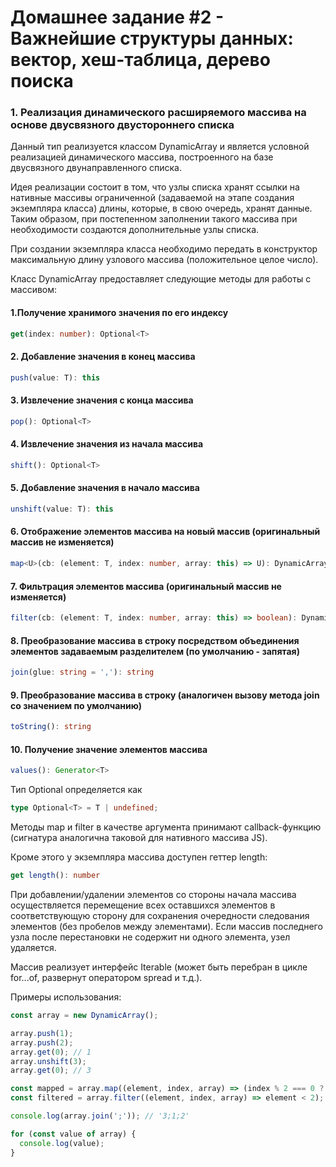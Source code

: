 # Домашнее задание #2 - Важнейшие структуры данных: вектор, хеш-таблица, дерево поиска

### 1. Реализация динамического расширяемого массива на основе двусвязного двустороннего списка

Данный тип реализуется классом DynamicArray и является условной реализацией динамического массива, построенного на базе двусвязного двунаправленного списка.

Идея реализации состоит в том, что узлы списка хранят ссылки на нативные массивы ограниченной (задаваемой на этапе создания экземпляра класса) длины, которые, в свою очередь, хранят данные. Таким образом, при постепенном заполнении такого массива при необходимости создаются дополнительные узлы списка.

При создании экземпляра класса необходимо передать в конструктор максимальную длину узлового массива (положительное целое число).

Класс DynamicArray предоставляет следующие методы для работы с массивом:

#### 1.Получение хранимого значения по его индексу

```ts
get(index: number): Optional<T>
```

#### 2. Добавление значения в конец массива

```ts
push(value: T): this
```

#### 3. Извлечение значения с конца массива

```ts
pop(): Optional<T>
```

#### 4. Извлечение значения из начала массива

```ts
shift(): Optional<T>
```

#### 5. Добавление значения в начало массива

```ts
unshift(value: T): this
```

#### 6. Отображение элементов массива на новый массив (оригинальный массив не изменяется)

```ts
map<U>(cb: (element: T, index: number, array: this) => U): DynamicArray<U>
```

#### 7. Фильтрация элементов массива (оригинальный массив не изменяется)

```ts
filter(cb: (element: T, index: number, array: this) => boolean): DynamicArray<T>
```

#### 8. Преобразование массива в строку посредством объединения элементов задаваемым разделителем (по умолчанию - запятая)

```ts
join(glue: string = ','): string
```

#### 9. Преобразование массива в строку (аналогичен вызову метода join со значением по умолчанию)

```ts
toString(): string
```

#### 10. Получение значение элементов массива

```ts
values(): Generator<T>
```

Тип Optional определяется как

```ts
type Optional<T> = T | undefined;
```

Методы map и filter в качестве аргумента принимают callback-функцию (сигнатура аналогична таковой для нативного массива JS).

Кроме этого у экземпляра массива доступен геттер length:

```ts
get length(): number
```

При добавлении/удалении элементов со стороны начала массива осуществляется перемещение всех оставшихся элементов в соответствующую сторону для сохранения очередности следования элементов (без пробелов между элементами). Если массив последнего узла после перестановки не содержит ни одного элемента, узел удаляется.

Массив реализует интерфейс Iterable (может быть перебран в цикле for...of, развернут оператором spread и т.д.).

Примеры использования:

```js
const array = new DynamicArray();

array.push(1);
array.push(2);
array.get(0); // 1
array.unshift(3);
array.get(0); // 3

const mapped = array.map((element, index, array) => (index % 2 === 0 ? element : element * 2)); // [6, 1, 4]
const filtered = array.filter((element, index, array) => element < 2); // [1]

console.log(array.join(';')); // '3;1;2'

for (const value of array) {
  console.log(value);
}
```
